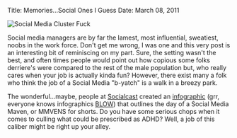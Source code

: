 Title: Memories...Social Ones I Guess
Date: March 08, 2011

<img src="http://c522735.r35.cf2.rackcdn.com/Social-Media-300x249.jpeg" alt="Social Media Cluster Fuck" class="centered" />

Social media managers are by far the lamest, most influential, sweatiest, noobs
in the work force. Don't get me wrong, I was one and this very post is an
interesting bit of reminiscing on my part. Sure, the setting wasn't the best,
and often times people would point out how copious some folks derriere's were
compared to the rest of the male population but, who really cares when your job
is actually kinda fun? However, there exist many a folk who think the job of a
Social Media "b-yatch" is a walk in a breezy park.

The wonderful...maybe, people at [Socialcast][1] created an [infographic][2]
(grr, everyone knows infographics [BLOW][3])
that outlines the day of a Social Media Maven, or MMVENS for shorts. Do you
have some serious chops when it comes to culling what could be prescribed as
ADHD? Well, a job of this caliber might be right up your alley.

[1]: http://blog.socialcast.com/
[2]: http://blog.socialcast.com/e2sday-the-hectic-schedule-of-a-social-media-manager/
[3]: http://b.lesseverything.com/2011/2/1/infographs-are-ruining-the-internet
